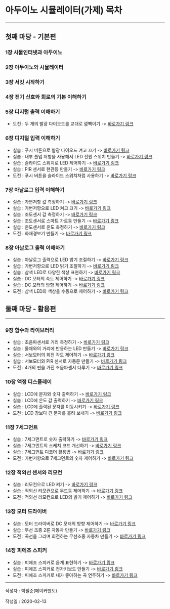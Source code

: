 아두이노 시뮬레이터(가제) 목차
=======================
***

첫째 마당 - 기본편
--------------

### 1장 사물인터넷과 아두이노
### 2장 아두이노와 시뮬레이터
### 3장 서킷 시작하기
### 4장 전기 신호와 회로의 기본 이해하기
### 5장 디지털 출력 이해하기
* 도전 : 두 개의 발광 다이오드를 교대로 깜빡이기 -> [바로가기 링크](https://www.google.com)
### 6장 디지털 입력 이해하기
* 실습 : 푸시 버튼으로 발광 다이오드 켜고 끄기 -> [바로가기 링크](https://google.com")
* 실습 : 내부 풀업 저항을 사용해서 LED 전원 스위치 만들기 -> [바로가기 링크](https://google.com")
* 실습 : 슬라이드 스위치로 LED 제어하기 -> [바로가기 링크](https://google.com")
* 실습 : PIR 센서로 현관등 만들기 -> [바로가기 링크](https://google.com")
* 도전 : 푸시 버튼을 슬라이드 스위치처럼 사용하기 -> [바로가기 링크](https://google.com")
### 7장 아날로그 입력 이해하기
* 실습 : 가변저항 값 측정하기 -> [바로가기 링크](https://google.com")
* 실습 : 가변저항으로 LED 켜고 끄기 -> [바로가기 링크](https://google.com")
* 실습 : 조도센서 값 측정하기 -> [바로가기 링크](https://google.com")
* 실습 : 조도센서로 스마트 가로등 만들기 -> [바로가기 링크](https://google.com")
* 실습 : 온도센서로 온도 측정하기 -> [바로가기 링크](https://google.com")
* 도전 : 화재경보기 만들기 -> [바로가기 링크](https://google.com")
### 8장 아날로그 출력 이해하기
* 실습 : 아날로그 출력으로 LED 밝기 조절하기 -> [바로가기 링크](https://google.com")
* 실습 : 가변저항으로 LED 밝기 조절하기 -> [바로가기 링크](https://google.com")
* 실습 : 삼색 LED로 다양한 색상 표현하기 -> [바로가기 링크](https://google.com")
* 실습 : DC 모터의 속도 제어하기 -> [바로가기 링크](https://google.com")
* 실습 : DC 모터의 방향 제어하기 -> [바로가기 링크](https://google.com")
* 도전 : 삼색 LED의 색상을 수동으로 제어하기 -> [바로가기 링크](https://google.com")

둘째 마당 - 활용편
--------------
***

### 9장 함수와 라이브러리
* 실습 : 초음파센서로 거리 측정하기 -> [바로가기 링크](https://google.com")
* 실습 : 물체와의 거리에 반응하는 LED 만들기 -> [바로가기 링크](https://google.com")
* 실습 : 서보모터의 회전 각도 제어하기 -> [바로가기 링크](https://google.com")
* 실습 : 서보모터와 PIR 센서로 자동문 만들기 -> [바로가기 링크](https://google.com")
* 도전 : 4개의 핀을 가진 초음파센서 다루기 -> [바로가기 링크](https://google.com")
### 10장 액정 디스플레이
* 실습 : LCD에 문자와 숫자 출력하기 -> [바로가기 링크](https://google.com")
* 실습 : LCD에 온도 값 출력하기 -> [바로가기 링크](https://google.com")
* 실습 : LCD에 출력된 문자를 이동시키기 -> [바로가기 링크](https://google.com")
* 도전 : LCD 창보다 긴 문자를 흘려 보내기 -> [바로가기 링크](https://google.com")
### 11장 7세그먼트
* 실습 : 7세그먼트로 숫자 출력하기 -> [바로가기 링크](https://google.com")
* 실습 : 7세그먼트의 스케치 코드 개선하기 -> [바로가기 링크](https://google.com")
* 실습 : 7세그먼트 디코더 활용법 -> [바로가기 링크](https://google.com")
* 도전 : 가변저항으로 7세그먼트의 숫자 제어하기 -> [바로가기 링크](https://google.com")
### 12장 적외선 센서와 리모컨
* 실습 : 리모컨으로 LED 켜기 -> [바로가기 링크](https://google.com")
* 실습 : 적외선 리모컨으로 무드등 제어하기 -> [바로가기 링크](https://google.com")
* 도전 : 적외선 리모컨으로 LED의 밝기 제어하기 -> [바로가기 링크](https://google.com")
### 13장 모터 드라이버
* 실습 : 모터 드라이버로 DC 모터의 방향 제어하기 -> [바로가기 링크](https://google.com")
* 실습 : 무선 조종 2륜 자동차 만들기 -> [바로가기 링크](https://google.com")
* 도전 : 곡선을 그리며 회전하는 무선조종 자동차 만들기 -> [바로가기 링크](https://google.com")
### 14장 피에조 스피커
* 실습 : 피에조 스피커로 음계 표현하기 -> [바로가기 링크](https://google.com")
* 실습 : 피에조 스피커로 전자키보드 만들기 -> [바로가기 링크](https://google.com")
* 도전 : 피에조 스피커로 내가 좋아하는 곡 연주하기 -> [바로가기 링크](https://google.com")
***

작성자 : 박필준(메이커멘토)

작성일 : 2020-02-13
